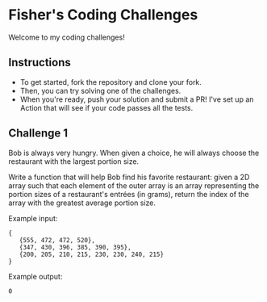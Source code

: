 # Fisher's Coding Challenges
Welcome to my coding challenges!

## Instructions
- To get started, fork the repository and clone your fork.
- Then, you can try solving one of the challenges.
- When you're ready, push your solution and submit a PR!
I've set up an Action that will see if your code passes all the tests.

## Challenge 1
Bob is always very hungry.
When given a choice,
he will always choose the restaurant with the largest portion size.

Write a function that will help Bob find his favorite restaurant:
given a 2D array such that each element of the outer array is
an array representing the portion sizes of a restaurant's entrées (in grams),
return the index of the array with the greatest average portion size.

Example input:
```
{
   {555, 472, 472, 520},
   {347, 430, 396, 385, 390, 395},
   {200, 205, 210, 215, 230, 230, 240, 215}
}
```

Example output:
```
0
```
